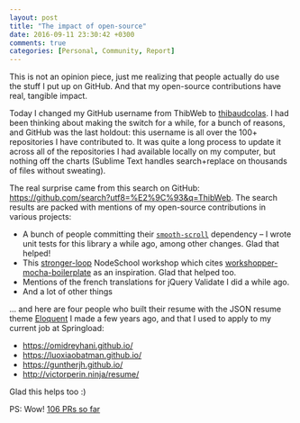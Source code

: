 ```yaml
---
layout: post
title: "The impact of open-source"
date: 2016-09-11 23:30:42 +0300
comments: true
categories: [Personal, Community, Report]
---
```


This is not an opinion piece, just me realizing that people actually do use the stuff I put up on GitHub. And that my open-source contributions have real, tangible impact.

<!-- more -->

Today I changed my GitHub username from ThibWeb to [thibaudcolas](https://github.com/thibaudcolas). I had been thinking about making the switch for a while, for a bunch of reasons, and GitHub was the last holdout: this username is all over the 100+ repositories I have contributed to. It was quite a long process to update it across all of the repositories I had available locally on my computer, but nothing off the charts (Sublime Text handles search+replace on thousands of files without sweating).

The real surprise came from this search on GitHub: https://github.com/search?utf8=%E2%9C%93&q=ThibWeb. The search results are packed with mentions of my open-source contributions in various projects:

* A bunch of people committing their [`smooth-scroll`](https://github.com/cferdinandi/smooth-scroll) dependency – I wrote unit tests for this library a while ago, among other changes. Glad that helped!
* This [stronger-loop](https://github.com/dnd1/stronger-loop) NodeSchool workshop which cites [workshopper-mocha-boilerplate](https://www.npmjs.com/package/workshopper-mocha-boilerplate) as an inspiration. Glad that helped too.
* Mentions of the french translations for jQuery Validate I did a while ago.
* And a lot of other things

... and here are four people who built their resume with the JSON resume theme [Eloquent](https://github.com/thibaudcolas/jsonresume-theme-eloquent) I made a few years ago, and that I used to apply to my current job at Springload:

* https://omidreyhani.github.io/
* https://luoxiaobatman.github.io/
* https://guntherjh.github.io/
* http://victorperin.ninja/resume/

Glad this helps too :)

PS: Wow! [106 PRs so far](https://github.com/pulls?q=is%3Apr+author%3Athibaudcolas+is%3Apublic)

